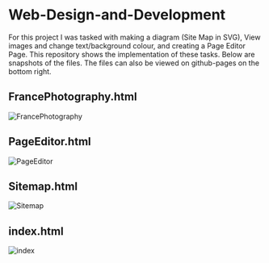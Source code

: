 # Web-Design-and-Development
For this project I was tasked with making a diagram (Site Map in SVG), View images and change text/background colour, and creating a Page Editor Page.
This repository shows the implementation of these tasks. Below are snapshots of the files. The files can also be viewed on github-pages on the bottom right.

## FrancePhotography.html
![FrancePhotography](https://user-images.githubusercontent.com/66877247/183312854-f56f31e1-89b6-4e41-93ad-48097b14d45e.png)

## PageEditor.html
![PageEditor](https://user-images.githubusercontent.com/66877247/183312866-e3ffa779-2e2e-427f-aecd-5fe400b8dd74.png)

## Sitemap.html
![Sitemap](https://user-images.githubusercontent.com/66877247/183312877-3b974926-62c8-41e4-8ccc-74f025e9f3c2.png)

## index.html
![index](https://user-images.githubusercontent.com/66877247/183312884-7d0e293a-875b-4b78-a579-5f1baf59a3d4.png)
